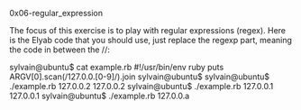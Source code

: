 0x06-regular_expression

The focus of this exercise is to play with regular expressions (regex). Here is the Elyab code that you should use, just replace the regexp part, meaning the code in between the //:

sylvain@ubuntu$ cat example.rb #!/usr/bin/env ruby puts ARGV[0].scan(/127.0.0.[0-9]/).join sylvain@ubuntu$ sylvain@ubuntu$ ./example.rb 127.0.0.2 127.0.0.2 sylvain@ubuntu$ ./example.rb 127.0.0.1 127.0.0.1 sylvain@ubuntu$ ./example.rb 127.0.0.a
